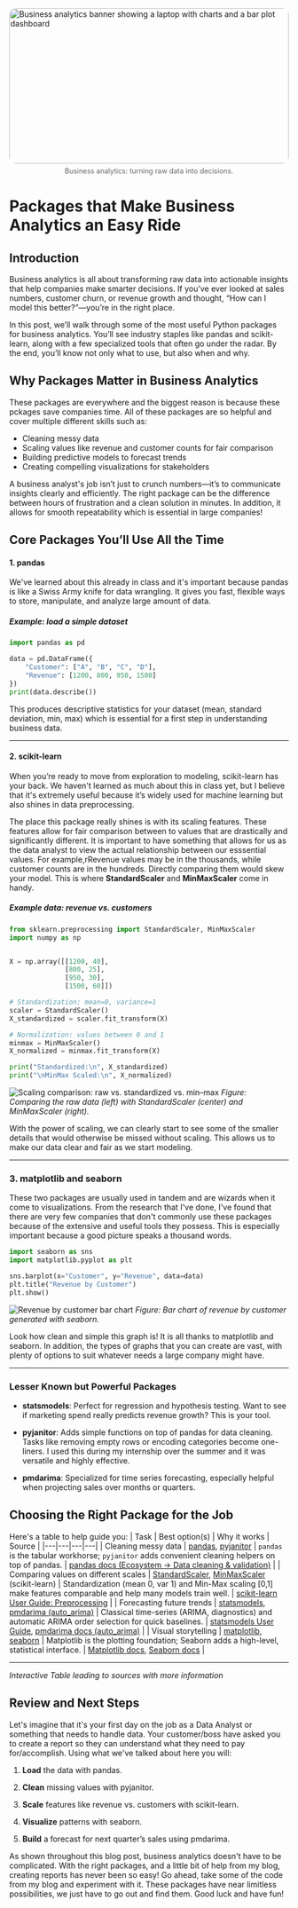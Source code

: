 <figure style="margin:0">
  <img
    src="assets/img/banner.png"
    alt="Business analytics banner showing a laptop with charts and a bar plot dashboard"
    style="width:100%; max-height:280px; object-fit:cover; border-radius:12px"
    loading="eager"
    title="Business analytics, from data to decisions"
  />
  <figcaption style="text-align:center; font-size:0.9em; color:#666; margin-top:6px">
    Business analytics: turning raw data into decisions.
  </figcaption>
</figure>

# Packages that Make Business Analytics an Easy Ride

## Introduction

Business analytics is all about transforming raw data into actionable insights that help companies make smarter decisions. If you’ve ever looked at sales numbers, customer churn, or revenue growth and thought, “How can I model this better?”—you’re in the right place.

In this post, we’ll walk through some of the most useful Python packages for business analytics. You’ll see industry staples like pandas and scikit-learn, along with a few specialized tools that often go under the radar. By the end, you’ll know not only what to use, but also when and why.

## Why Packages Matter in Business Analytics

These packages are everywhere and the biggest reason is because these pckages save companies time. All of these packages are so helpful and cover multiple different skills such as:

- Cleaning messy data
- Scaling values like revenue and customer counts for fair comparison
- Building predictive models to forecast trends
- Creating compelling visualizations for stakeholders

A business analyst's job isn’t just to crunch numbers—it’s to communicate insights clearly and efficiently. The right package can be the difference between hours of frustration and a clean solution in minutes. In addition, it allows for smooth repeatability which is essential in large companies!

## Core Packages You’ll Use All the Time

#### 1. pandas

We've learned about this already in class and it's important because pandas is like a Swiss Army knife for data wrangling. It gives you fast, flexible ways to store, manipulate, and analyze large amount of data.

##### Example: load a simple dataset

```python
import pandas as pd

data = pd.DataFrame({
    "Customer": ["A", "B", "C", "D"],
    "Revenue": [1200, 800, 950, 1500]
})
print(data.describe())
```

This produces descriptive statistics for your dataset (mean, standard deviation, min, max) which is essential for a first step in understanding business data.

---

#### 2. scikit-learn

When you’re ready to move from exploration to modeling, scikit-learn has your back. We haven't learned as much about this in class yet, but I believe that it's extremely useful because it’s widely used for machine learning but also shines in data preprocessing.

The place this package really shines is with its scaling features. These features allow for fair comparison between to values that are drastically and significantly different. It is important to have something that allows for us as the data analyst to view the actual relationship between our esssential values. For example,rRevenue values may be in the thousands, while customer counts are in the hundreds. Directly comparing them would skew your model. This is where **StandardScaler** and **MinMaxScaler** come in handy.

##### Example data: revenue vs. customers

```python
from sklearn.preprocessing import StandardScaler, MinMaxScaler
import numpy as np


X = np.array([[1200, 40],
              [800, 25],
              [950, 30],
              [1500, 60]])

# Standardization: mean=0, variance=1
scaler = StandardScaler()
X_standardized = scaler.fit_transform(X)

# Normalization: values between 0 and 1
minmax = MinMaxScaler()
X_normalized = minmax.fit_transform(X)

print("Standardized:\n", X_standardized)
print("\nMinMax Scaled:\n", X_normalized)
```

![Scaling comparison: raw vs. standardized vs. min–max](assets/img/scaling_comparison.png)
_Figure: Comparing the raw data (left) with StandardScaler (center) and MinMaxScaler (right)._

With the power of scaling, we can clearly start to see some of the smaller details that would otherwise be missed without scaling. This allows us to make our data clear and fair as we start modeling.

---

### 3. matplotlib and seaborn

These two packages are usually used in tandem and are wizards when it come to visualizations. From the research that I've done, I've found that there are very few companies that don't commonly use these packages because of the extensive and useful tools they possess. This is especially important because a good picture speaks a thousand words.

```python
import seaborn as sns
import matplotlib.pyplot as plt

sns.barplot(x="Customer", y="Revenue", data=data)
plt.title("Revenue by Customer")
plt.show()
```

![Revenue by customer bar chart](assets/img/revenue_by_customer.png)
_Figure: Bar chart of revenue by customer generated with seaborn._

Look how clean and simple this graph is! It is all thanks to matplotlib and seaborn. In addition, the types of graphs that you can create are vast, with plenty of options to suit whatever needs a large company might have.

---

### Lesser Known but Powerful Packages

- **statsmodels**: Perfect for regression and hypothesis testing. Want to see if marketing spend really predicts revenue growth? This is your tool.

- **pyjanitor**: Adds simple functions on top of pandas for data cleaning. Tasks like removing empty rows or encoding categories become one-liners. I used this during my internship over the summer and it was versatile and highly effective.

- **pmdarima**: Specialized for time series forecasting, especially helpful when projecting sales over months or quarters.

## Choosing the Right Package for the Job

Here's a table to help guide you:
| Task | Best option(s) | Why it works | Source |
|---|---|---|---|
| Cleaning messy data | [pandas](https://pandas.pydata.org/docs/), [pyjanitor](https://pandas.pydata.org/pandas-docs/version/1.5.1/ecosystem.html) | `pandas` is the tabular workhorse; `pyjanitor` adds convenient cleaning helpers on top of pandas. | [pandas docs (Ecosystem → Data cleaning & validation)](https://pandas.pydata.org/pandas-docs/version/1.5.1/ecosystem.html) |
| Comparing values on different scales | [StandardScaler](https://scikit-learn.org/stable/modules/preprocessing.html), [MinMaxScaler](https://scikit-learn.org/stable/modules/preprocessing.html) (scikit-learn) | Standardization (mean 0, var 1) and Min-Max scaling \[0,1\] make features comparable and help many models train well. | [scikit-learn User Guide: Preprocessing](https://scikit-learn.org/stable/modules/preprocessing.html) |
| Forecasting future trends | [statsmodels](https://www.statsmodels.org/stable/user-guide.html), [pmdarima (auto_arima)](https://alkaline-ml.com/pmdarima/modules/generated/pmdarima.arima.auto_arima.html) | Classical time-series (ARIMA, diagnostics) and automatic ARIMA order selection for quick baselines. | [statsmodels User Guide](https://www.statsmodels.org/stable/user-guide.html), [pmdarima docs (auto_arima)](https://alkaline-ml.com/pmdarima/modules/generated/pmdarima.arima.auto_arima.html) |
| Visual storytelling | [matplotlib](https://matplotlib.org/stable/), [seaborn](https://seaborn.pydata.org/) | Matplotlib is the plotting foundation; Seaborn adds a high-level, statistical interface. | [Matplotlib docs](https://matplotlib.org/stable/), [Seaborn docs](https://seaborn.pydata.org/) |

---

_Interactive Table leading to sources with more information_

## Review and Next Steps

Let's imagine that it's your first day on the job as a Data Analyst or something that needs to handle data. Your customer/boss have asked you to create a report so they can understand what they need to pay for/accomplish. Using what we've talked about here you will:

1. **Load** the data with pandas.

1. **Clean** missing values with pyjanitor.

1. **Scale** features like revenue vs. customers with scikit-learn.

1. **Visualize** patterns with seaborn.

1. **Build** a forecast for next quarter’s sales using pmdarima.

As shown throughout this blog post, business analytics doesn't have to be complicated. With the right packages, and a little bit of help from my blog, creating reports has never been so easy! Go ahead, take some of the code from my blog and experiment with it. These packages have near limitless possibilities, we just have to go out and find them. Good luck and have fun!
